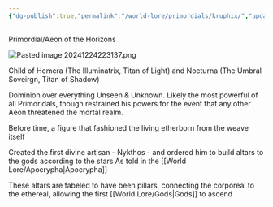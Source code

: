 ```yaml
---
{"dg-publish":true,"permalink":"/world-lore/primordials/kruphix/","updated":"2024-12-24T22:31:37.961-05:00"}
---
```


Primordial/Aeon of the Horizons 

![Pasted image 20241224223137.png](/img/user/Images/Pasted%20image%2020241224223137.png)

Child of Hemera (The Illuminatrix, Titan of Light) and Nocturna (The Umbral Soveirgn, Titan of Shadow)

Dominion over everything Unseen & Unknown. Likely the most powerful of all Primoridals, though restrained his powers for the event that any other Aeon threatened the mortal realm. 

Before time, a figure that fashioned the living etherborn from the weave itself

Created the first divine artisan - Nykthos - and ordered him to build altars to the gods according to the stars
	As told in the [[World Lore/Apocrypha\|Apocrypha]]

These altars are fabeled to have been pillars, connecting the corporeal to the ethereal, allowing the first [[World Lore/Gods\|Gods]] to ascend